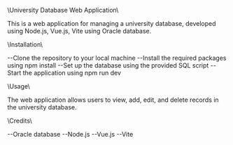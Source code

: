 \\University Database Web Application\\

This is a web application for managing a university database, developed using Node.js, Vue.js, Vite using Oracle database.

\\Installation\\

--Clone the repository to your local machine
--Install the required packages using npm install
--Set up the database using the provided SQL script
--Start the application using npm run dev

\\Usage\\

The web application allows users to view, add, edit, and delete records in the university database.

\\Credits\\

--Oracle database
--Node.js
--Vue.js
--Vite
